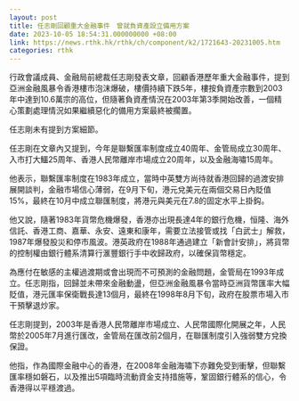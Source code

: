 ```yaml
---
layout: post
title: 任志剛回顧重大金融事件　曾就負資產設立備用方案
date: 2023-10-05 18:54:31.000000000 +08:00
link: https://news.rthk.hk/rthk/ch/component/k2/1721643-20231005.htm
categories: rthk
---
```


行政會議成員、金融局前總裁任志剛發表文章，回顧香港歷年重大金融事件，提到亞洲金融風暴令香港樓市泡沫爆破，樓價持續下跌5年，樓按負資產宗數到2003年中達到10.6萬宗的高位，但隨著負資產情況在2003年第3季開始改善，一個精心策劃處理情況如果繼續惡化的備用方案最終被擱置。

任志剛未有提到方案細節。

任志剛在文章內又提到，今年是聯繫匯率制度成立40周年、金管局成立30周年、入市打大鱷25周年、香港人民幣離岸市場成立20周年，以及金融海嘯15周年。

他表示，聯繫匯率制度在1983年成立，當時中英雙方尚待就香港回歸的過渡安排展開談判，金融市場信心薄弱，在9月下旬，港元兌美元在兩個交易日內貶值15%，最終在10月中成立聯匯制度，將港元與美元在7.8的固定水平上掛鈎。

他又說，隨著1983年貨幣危機爆發，香港亦出現長達4年的銀行危機，恒隆、海外信託、香港工商、嘉華、永安、遠東和康年，需要立法接管或找「白武士」解救，1987年爆發股災和停市風波。港英政府在1988年通過建立「新會計安排」，將貨幣的控制權由銀行體系清算行滙豐銀行手中收歸政府，以確保貨幣穩定。

為應付在敏感的主權過渡期或會出現而不可預測的金融問題，金管局在1993年成立。任志剛指，回歸並未帶來金融動盪，但亞洲金融風暴令當時亞洲貨幣匯率大幅貶值，港元匯率保衛戰長達13個月，最終在1998年8月下旬，政府在股票市場入市干預擊退炒家。

任志剛提到，2003年是香港人民幣離岸市場成立、人民幣國際化開展之年，人民幣於2005年7月進行匯改，金管局在匯改前2個月，在聯匯制度引入強弱雙方兌換保證。

他指，作為國際金融中心的香港，在2008年金融海嘯下亦難免受到衝擊，但聯繫匯率穩如磐石，以及推出5項臨時流動資金支持措施等，鞏固銀行體系的信心，令香港得以平穩渡過。
